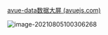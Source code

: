 [avue-data数据大屏 (avuejs.com)](https://data.avuejs.com/)

![image-20210805100306268](C:\Users\Administrator\Desktop\项目笔记\Vue\常用框架\可视化数据大屏.assets\image-20210805100306268.png)